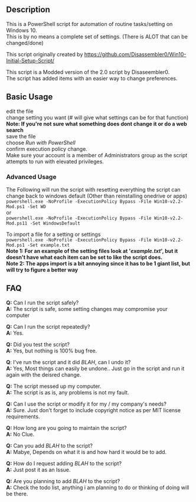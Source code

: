 ## Description

This is a PowerShell script for automation of routine tasks/setting on Windows 10. <br /> 
This is by no means a complete set of settings. (There is ALOT that can be changed/done)

This script originally created by https://github.com/Disassembler0/Win10-Initial-Setup-Script/

This script is a Modded version of the 2.0 script by Disaseembler0. <br />
The script has added items with an easier way to change preferences.

## Basic Usage
edit the file<br />
change setting you want (# will give what settings can be for that function) <br />
**Note: If you're not sure what something does dont change it or do a web search** <br />
save the file <br />
choose *Run with PowerShell* <br />
confirm execution policy change. <br>
Make sure your account is a member of Administrators group as the script attempts to run with elevated privileges. <br />

### Advanced Usage
The Following will run the script with resetting everything the script can change back to windows default (Other than reinstalling onedrive or apps) <br />
`powershell.exe -NoProfile -ExecutionPolicy Bypass -File Win10-v2.2-Mod.ps1 -Set WD` <br />
or <br />
`powershell.exe -NoProfile -ExecutionPolicy Bypass -File Win10-v2.2-Mod.ps11 -Set WindowsDefault` <br />

To import a file for a setting or settings <br />
`powershell.exe -NoProfile -ExecutionPolicy Bypass -File Win10-v2.2-Mod.ps1 -Set example.txt` <br />
**Note 1: For an example of the setting files look at '*example.txt*', but it doesn't have what each item can be set to like the script does.** <br />
**Note 2: The apps import is a bit annoying since it has to be 1 giant list, but will try to figure a better way**

## FAQ
**Q:** Can I run the script safely? <br />
**A:** The script is safe, some setting changes may compromise your computer

**Q:** Can I run the script repeatedly? <br />
**A:** Yes.

**Q:** Did you test the script? <br />
**A:** Yes, but nothing is 100% bug free.

**Q**: I've run the script and it did *BLAH*, can I undo it? <br />
**A:** Yes, Most things can easily be undone.. Just go in the script and run it again with the deisred change.

**Q:** The script messed up my computer. <br />
**A:** The script is as is, any problems is not my fault.

**Q:** Can I use the script or modify it for my / my company's needs? <br />
**A:** Sure. Just don't forget to include copyright notice as per MIT license requirements. 

**Q:** How long are you going to maintain the script? <br />
**A:** No Clue.

**Q:** Can you add *BLAH* to the script? <br />
**A:** Mabye, Depends on what it is and how hard it would be to add. 

**Q:** How do I request adding *BLAH* to the script? <br />
**A:** Just post it as an Issue.

**Q:** Are you planning to add *BLAH* to the script? <br />
**A:** Check the todo list, anything i am planning to do or thinking of doing will be there.
